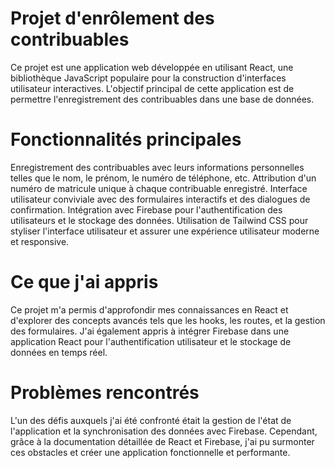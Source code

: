 # Projet d'enrôlement des contribuables

Ce projet est une application web développée en utilisant React, une bibliothèque JavaScript populaire pour la construction d'interfaces utilisateur interactives. L'objectif principal de cette application est de permettre l'enregistrement des contribuables dans une base de données.

# Fonctionnalités principales

Enregistrement des contribuables avec leurs informations personnelles telles que le nom, le prénom, le numéro de téléphone, etc.
Attribution d'un numéro de matricule unique à chaque contribuable enregistré.
Interface utilisateur conviviale avec des formulaires interactifs et des dialogues de confirmation.
Intégration avec Firebase pour l'authentification des utilisateurs et le stockage des données.
Utilisation de Tailwind CSS pour styliser l'interface utilisateur et assurer une expérience utilisateur moderne et responsive.

# Ce que j'ai appris

Ce projet m'a permis d'approfondir mes connaissances en React et d'explorer des concepts avancés tels que les hooks, les routes, et la gestion des formulaires. J'ai également appris à intégrer Firebase dans une application React pour l'authentification utilisateur et le stockage de données en temps réel.

# Problèmes rencontrés

L'un des défis auxquels j'ai été confronté était la gestion de l'état de l'application et la synchronisation des données avec Firebase. Cependant, grâce à la documentation détaillée de React et Firebase, j'ai pu surmonter ces obstacles et créer une application fonctionnelle et performante.
